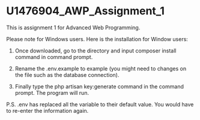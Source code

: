 # U1476904_AWP_Assignment_1


This is assignment 1 for Advanced Web Programming.


Please note for Windows users. Here is the installation for Window users:

1) Once downloaded, go to the directory and input composer install command in command prompt.

2) Rename the .env.example to example (you might need to changes on the file such as the database connection).

3) Finally type the php artisan key:generate command in the command prompt. The program will run.

P.S. .env has replaced all the variable to their default value. You would have to re-enter the information again.
